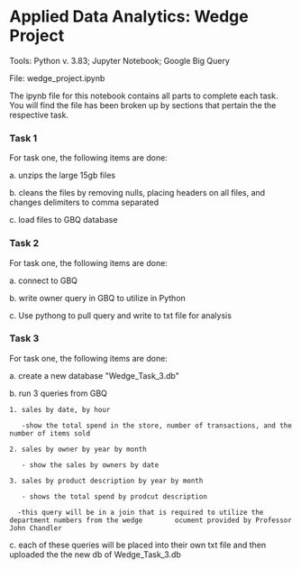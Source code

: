 # Applied Data Analytics: Wedge Project

Tools: Python v. 3.83; Jupyter Notebook; Google Big Query

File: wedge_project.ipynb

The ipynb file for this notebook contains all parts to complete each task. You will find the file has been broken up by sections that pertain the the respective task. 

### Task 1

For task one, the following items are done: 

a. unzips the large 15gb files

b. cleans the files by removing nulls, placing headers on all files, and changes delimiters to comma separated

c. load files to GBQ database

### Task 2

For task one, the following items are done: 

a. connect to GBQ

b. write owner query in GBQ to utilize in Python

c. Use pythong to pull query and write to txt file for analysis

### Task 3

For task one, the following items are done: 

a. create a new database "Wedge_Task_3.db"

b. run 3 queries from GBQ

    1. sales by date, by hour
    
       -show the total spend in the store, number of transactions, and the number of items sold
       
    2. sales by owner by year by month
    
       - show the sales by owners by date
       
    3. sales by product description by year by month
    
       - shows the total spend by prodcut description
       
      -this query will be in a join that is required to utilize the department numbers from the wedge        ocument provided by Professor John Chandler
c. each of these queries will be placed into their own txt file and then uploaded the the new db of Wedge_Task_3.db





